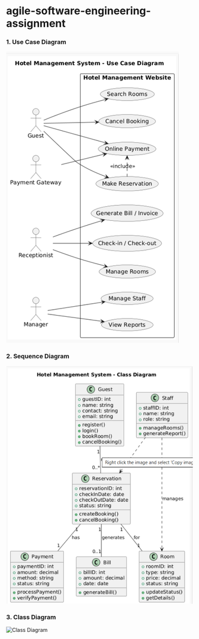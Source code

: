 # agile-software-engineering-assignment
### 1. Use Case Diagram
![Use Case Diagram](https://github.com/Harinisankaralingam/agile-software-engineering-assignment/blob/main/use%20case%20diagram.png)

### 2. Sequence Diagram
![Sequence Diagram](https://github.com/Harinisankaralingam/agile-software-engineering-assignment/blob/main/class%20%20diagram%20.png)

### 3. Class Diagram
![Class Diagram](./images/ClassDiagram.jpg)
